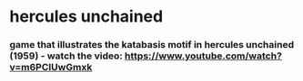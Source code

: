 # hercules unchained

### game that illustrates the katabasis motif in hercules unchained (1959) - watch the video: https://www.youtube.com/watch?v=m6PCIUwGmxk
